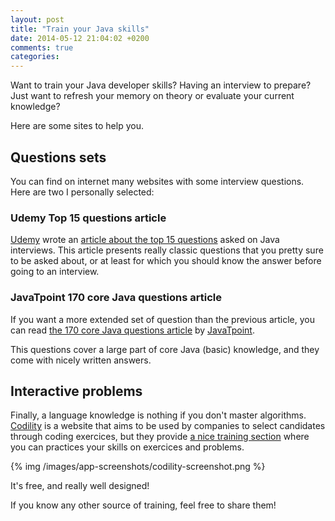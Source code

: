 ```yaml
---
layout: post
title: "Train your Java skills"
date: 2014-05-12 21:04:02 +0200
comments: true
categories: 
---
```


Want to train your Java developer skills? Having an interview to prepare? Just want to refresh your memory on theory or evaluate your current knowledge?

Here are some sites to help you.

<!-- More -->

Questions sets
--------------

You can find on internet many websites with some interview questions. Here are two I personally selected:

### Udemy Top 15 questions article

[Udemy][udemy-site] wrote an [article about the top 15 questions][udemy-article] asked on Java interviews. This article presents really classic questions that you pretty sure to be asked about, or at least for which you should know the answer before going to an interview.

### JavaTpoint 170 core Java questions article

If you want a more extended set of question than the previous article, you can read [the 170 core Java questions article][javatpoint-article] by [JavaTpoint][javatpoint-site].

This questions cover a large part of core Java (basic) knowledge, and they come with nicely written answers.

Interactive problems
--------------------

Finally, a language knowledge is nothing if you don't master algorithms. [Codility][codility-site] is a website that aims to be used by companies to select candidates through coding exercices, but they provide [a nice training section][codility-training] where you can practices your skills on exercices and problems. 

{% img /images/app-screenshots/codility-screenshot.png %}

It's free, and really well designed!

If you know any other source of training, feel free to share them!

[udemy-site]: https://www.udemy.com/blog
[udemy-article]: https://www.udemy.com/blog/java-interview-questions/
[javatpoint-site]: http://www.javatpoint.com/
[javatpoint-article]: http://www.javatpoint.com/corejava-interview-questions
[codility-site]: https://codility.com/
[codility-training]: https://codility.com/programmers/lessons/
